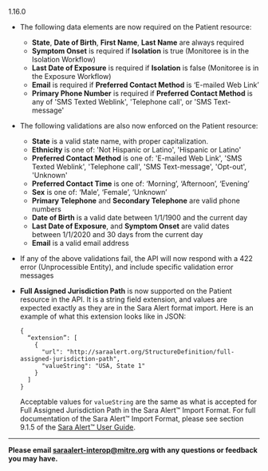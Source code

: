 1.16.0
* The following data elements are now required on the Patient resource:
  * **State**, **Date of Birth**, **First Name**, **Last Name** are always required
  * **Symptom Onset** is required if **Isolation** is true (Monitoree is in the Isolation Workflow)
  * **Last Date of Exposure** is required if **Isolation** is false (Monitoree is in the Exposure Workflow)
  * **Email** is required if **Preferred Contact Method** is ‘E-mailed Web Link’
  * **Primary Phone Number** is required if **Preferred Contact Method** is any of 'SMS Texted Weblink', 'Telephone call', or 'SMS Text-message'
* The following validations are also now enforced on the Patient resource:
  * **State** is a valid state name, with proper capitalization.
  * **Ethnicity** is one of: 'Not Hispanic or Latino', 'Hispanic or Latino'
  * **Preferred Contact Method** is one of: 'E-mailed Web Link', 'SMS Texted Weblink', 'Telephone call', 'SMS Text-message', 'Opt-out', 'Unknown'
  * **Preferred Contact Time** is one of: ‘Morning’, ‘Afternoon’, ‘Evening’
  * **Sex** is one of: ‘Male’, ‘Female’, ‘Unknown’
  * **Primary Telephone** and **Secondary Telephone** are valid phone numbers
  * **Date of Birth** is a valid date between 1/1/1900 and the current day 
  * **Last Date of Exposure**, and **Symptom Onset** are valid dates between 1/1/2020 and 30 days from the current day
  * **Email** is a valid email address
* If any of the above validations fail, the API will now respond with a 422 error (Unprocessible Entity), and include specific validation error messages
* **Full Assigned Jurisdiction Path** is now supported on the Patient resource in the API. It is a string field extension, and values are expected exactly as they are in the Sara Alert format import. Here is an example of what this extension looks like in JSON:

      {
        “extension”: [
          {
            "url": "http://saraalert.org/StructureDefinition/full-assigned-jurisdiction-path",
            "valueString": "USA, State 1"
          }
        ]
      }
  Acceptable values for `valueString` are the same as what is accepted for Full Assigned Jurisdiction Path in the Sara Alert™ Import Format.  For full documentation of the Sara Alert™ Import Format, please see section 9.1.5 of the [Sara Alert™ User Guide](https://saraalert.org/wp-content/uploads/2020/10/Sara-Alert-User-Guide-v1.15.pdf).

***

**Please email saraalert-interop@mitre.org with any questions or feedback you may have.**